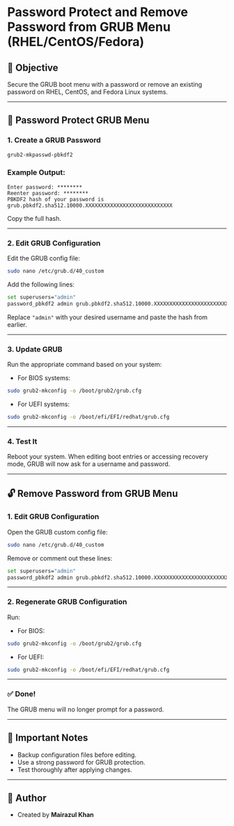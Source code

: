 
# Password Protect and Remove Password from GRUB Menu (RHEL/CentOS/Fedora)

## 📌 Objective
Secure the GRUB boot menu with a password or remove an existing password on RHEL, CentOS, and Fedora Linux systems.

---

## 🔐 Password Protect GRUB Menu

### 1. Create a GRUB Password
```bash
grub2-mkpasswd-pbkdf2
```

### Example Output:
```
Enter password: ********
Reenter password: ********
PBKDF2 hash of your password is grub.pbkdf2.sha512.10000.XXXXXXXXXXXXXXXXXXXXXXXXXXXX
```

Copy the full hash.

---

### 2. Edit GRUB Configuration
Edit the GRUB config file:
```bash
sudo nano /etc/grub.d/40_custom
```

Add the following lines:
```bash
set superusers="admin"
password_pbkdf2 admin grub.pbkdf2.sha512.10000.XXXXXXXXXXXXXXXXXXXXXXXXXXXX
```

Replace `"admin"` with your desired username and paste the hash from earlier.

---

### 3. Update GRUB
Run the appropriate command based on your system:
- For BIOS systems:
```bash
sudo grub2-mkconfig -o /boot/grub2/grub.cfg
```

- For UEFI systems:
```bash
sudo grub2-mkconfig -o /boot/efi/EFI/redhat/grub.cfg
```

---

### 4. Test It
Reboot your system. When editing boot entries or accessing recovery mode, GRUB will now ask for a username and password.

---

## 🔓 Remove Password from GRUB Menu

### 1. Edit GRUB Configuration
Open the GRUB custom config file:
```bash
sudo nano /etc/grub.d/40_custom
```

Remove or comment out these lines:
```bash
set superusers="admin"
password_pbkdf2 admin grub.pbkdf2.sha512.10000.XXXXXXXXXXXXXXXXXXXXXXXXXXXX
```

---

### 2. Regenerate GRUB Configuration
Run:
- For BIOS:
```bash
sudo grub2-mkconfig -o /boot/grub2/grub.cfg
```

- For UEFI:
```bash
sudo grub2-mkconfig -o /boot/efi/EFI/redhat/grub.cfg
```

---

### ✅ Done!
The GRUB menu will no longer prompt for a password.

---

## 🛑 Important Notes
- Backup configuration files before editing.
- Use a strong password for GRUB protection.
- Test thoroughly after applying changes.

---

## 📂 Author
- Created by **Mairazul Khan**
